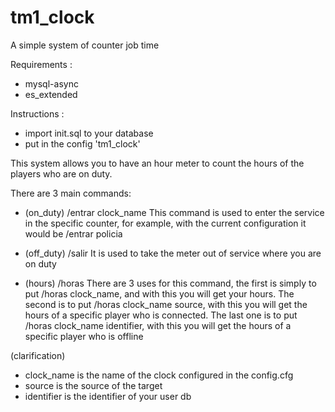 # tm1_clock
A simple system of counter job time

Requirements :
  - mysql-async
  - es_extended

Instructions :
  - import init.sql to your database
  - put in the config 'tm1_clock'

This system allows you to have an hour meter to count the hours of the players who are on duty.

There are 3 main commands:
- (on_duty) /entrar clock_name
This command is used to enter the service in the specific counter, for example, with the current configuration it would be /entrar policia

- (off_duty) /salir
It is used to take the meter out of service where you are on duty

- (hours) /horas
There are 3 uses for this command, the first is simply to put /horas clock_name, and with this you will get your hours.
The second is to put /horas clock_name source, with this you will get the hours of a specific player who is connected.
The last one is to put /horas clock_name identifier, with this you will get the hours of a specific player who is offline


(clarification)
- clock_name is the name of the clock configured in the config.cfg
- source is the source of the target
- identifier is the identifier of your user db
